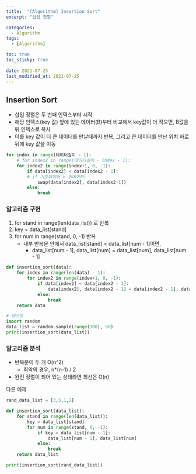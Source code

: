 ```yaml
---
title:  "[Algorithm] Insertion Sort"
excerpt: "삽입 정렬"

categories:
  - Algorithm
tags:
  - [Algorithm]

toc: true
toc_sticky: true
 
date: 2021-07-25
last_modified_at: 2021-07-25
---
```

## Insertion Sort
- 삽입 정렬은 두 번째 인덱스부터 시작
- 해당 인덱스(key 값) 앞에 있는 데이터(B)부터 비교해서 key값이 더 작으면, B값을 뒤 인덱스로 복사
- 이를 key 값이 더 큰 데이터를 만날때까지 반복, 그리고 큰 데이터를 만난 위치 바로 뒤에 key 값을 이동


```python
for index in range(데이터길이 - 1):
    # for index2 in range(데이터길이 - index - 1):
    for index2 in range(index+1, 0, -1):
        if data[index2] < data[index2 - 1]:
        # if 기준데이터 > 뒤데이터:
            swap(data[index2], data[index2-1])
        else:
            break
```

### 알고리즘 구현
1. for stand in range(len(data_list)) 로 반복
2. key = data_list[stand]
3. for num in range(stand, 0, -1) 반복
    - 내부 반복문 안에서 data_list[stand] < data_list[num - 1]이면,
        - data_list[num - 1], data_list[num] = data_list[num], data_list[num - 1]
```python
def insertion_sort(data):
    for index in range(len(data) - 1):
        for index2 in range(index+1, 0, -1):
            if data[index2] < data[index2 - 1]:
                data[index2], data[index2 - 1] = data[index2 - 1], data[index2]
            else:
                break
    return data

# 테스트
import random
data_list = random.sample(range(100), 50)
print(insertion_sort(data_list))
```
### 알고리즘 분석
- 반복문이 두 개 O(n^2)
    - 최악의 경우, n*(n-1) / 2
- 완전 정렬이 되어 있는 상태라면 최선은 O(n)

다른 예제
```python
rand_data_list = [3,5,1,2]

def insertion_sort(data_list):
    for stand in range(len(data_list)):
        key = data_list[stand]
        for num in range(stand, 0, -1):
            if key < data_list[num - 1]:
                data_list[num - 1], data_list[num]
            else:
                break
    return data_list

print(insertion_sort(rand_data_list))
```